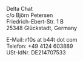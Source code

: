 <!-- Do not change, all information are requried by law in Germany... -->
Delta Chat  
c/o Björn Petersen  
Friedrich-Ebert-Str. 1 B  
25348 Glückstadt, Germany

E-Mail: r10s at b44t dot com  
Telefon: +49 4124 603889  
USt-IdNr. DE214707533
